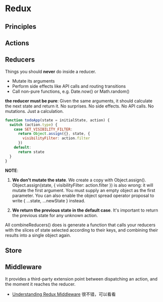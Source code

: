 # Redux

## Principles

## Actions

## Reducers

Things you should **never** do inside a reducer.

* Mutate its arguments
* Perform side effects like API calls and routing transitions
* Call non-pure functions, e.g. Date.now() or Math.random()

**the reducer must be pure**:
 Given the same arguments, it should calculate the next state and return it. No surprises. No side effects. No API calls. No mutations. Just a calculation.

```javascript
function todoApp(state = initialState, action) {
  switch (action.type) {
    case SET_VISIBILITY_FILTER:
      return Object.assign({}, state, {
        visibilityFilter: action.filter
      })
    default:
      return state
  }
}
```
**NOTE**:

1. **We don't mutate the state**. We create a copy with Object.assign(). Object.assign(state, { visibilityFilter: action.filter }) is also wrong: it will mutate the first argument. You must supply an empty object as the first parameter. You can also enable the object spread operator proposal to write { ...state, ...newState } instead.

2. **We return the previous state in the default case**. It's important to return the previous state for any unknown action.




All combineReducers() does is generate a function that calls your reducers with the slices of state selected according to their keys, and combining their results into a single object again. 


## Store


## Middleware


 It provides a third-party extension point between dispatching an action, and the moment it reaches the reducer.
 
 * [Understanding Redux Middleware](https://medium.com/@meagle/understanding-87566abcfb7a) 很不错，可以看看 
